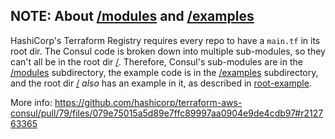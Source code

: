 ## NOTE: About [/modules](https://github.com/hashicorp/terraform-aws-consul/tree/master/modules) and [/examples](https://github.com/hashicorp/terraform-aws-consul/tree/master/examples)

HashiCorp's Terraform Registry requires every repo to have a `main.tf` in its root dir. The Consul code is broken down into multiple sub-modules, so they can't all be in the root dir [/](https://github.com/hashicorp/terraform-aws-consul/tree/master). Therefore, Consul's sub-modules are in the [/modules](https://github.com/hashicorp/terraform-aws-consul/tree/master/modules) subdirectory, the example code is in the [/examples](https://github.com/hashicorp/terraform-aws-consul/tree/master/examples) subdirectory, and the root dir [/](https://github.com/hashicorp/terraform-aws-consul/tree/master) _also_ has an example in it, as described in [root-example](https://github.com/awesome/terraform-aws-consul/tree/master/examples/root-example).

More info: https://github.com/hashicorp/terraform-aws-consul/pull/79/files/079e75015a5d89e7ffc89997aa0904e9de4cdb97#r212763365
